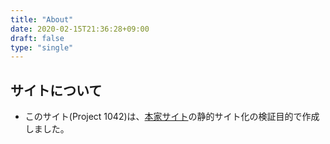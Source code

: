 ```yaml
---
title: "About"
date: 2020-02-15T21:36:28+09:00
draft: false
type: "single"
---
```


## サイトについて

* このサイト(Project 1042)は、[本家サイト](https://7ka.org)の静的サイト化の検証目的で作成しました。